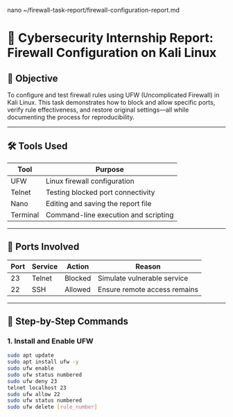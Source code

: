 nano ~/firewall-task-report/firewall-configuration-report.md
# 🔐 Cybersecurity Internship Report: Firewall Configuration on Kali Linux

## 🧭 Objective
To configure and test firewall rules using UFW (Uncomplicated Firewall) in Kali Linux. This task demonstrates how to block and allow specific ports, verify rule effectiveness, and restore original settings—all while documenting the process for reproducibility.

---

## 🛠️ Tools Used

| Tool        | Purpose                                 |
|-------------|------------------------------------------|
| UFW         | Linux firewall configuration             |
| Telnet      | Testing blocked port connectivity        |
| Nano        | Editing and saving the report file       |
| Terminal    | Command-line execution and scripting     |

---

## 📡 Ports Involved

| Port | Service | Action     | Reason                          |
|------|---------|------------|----------------------------------|
| 23   | Telnet  | Blocked    | Simulate vulnerable service      |
| 22   | SSH     | Allowed    | Ensure remote access remains     |

---

## 🧪 Step-by-Step Commands

### 1. Install and Enable UFW
```bash
sudo apt update
sudo apt install ufw -y
sudo ufw enable
sudo ufw status numbered
sudo ufw deny 23
telnet localhost 23
sudo ufw allow 22
sudo ufw status numbered
sudo ufw delete [rule_number]



